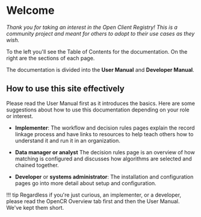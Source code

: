 # Welcome

*Thank you for taking an interest in the Open Client Registry! This is a community project and meant for others to adopt to their use cases as they wish.*

To the left you'll see the Table of Contents for the documentation. On the right are the sections of each page.

The documentation is divided into the **User Manual** and **Developer Manual**.


## How to use this site effectively

Please read the User Manual first as it introduces the basics. Here are some suggestions about how to use this documentation depending on your role or interest.

* **Implementer**: The workflow and decision rules pages explain the record linkage process and have links to resources to help teach others how to understand it and run it in an organization.

<!-- link to starting page -->

* **Data manager or analyst** The decision rules page is an overview of how matching is configured and discusses how algorithms are selected and chained together.

<!-- link to starting page -->


* **Developer** or **systems administrator**: The installation and configuration pages go into more detail about setup and configuration. 

<!-- link to starting page -->


!!! tip
    Regardless if you're just curious, an implementer, or a developer, please read the OpenCR Overview tab first and then the User Manual. We've kept them short.




